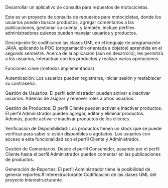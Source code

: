 Desarrollar un aplicativo de consulta para repuestos de motocicletas.

Este es un proyecto de consulta de repuestos para motocicletas, donde los usuarios pueden buscar productos, agregar comentarios a las publicaciones, gestionar su cuenta, y también, incluye perfiles administradores quienes pueden manejar usuarios y productos.

Descripción
Se codificaron las clases UML en el lenguaje de programación JAVA, aplicando la POO (programación orientada a objetos) aprendida en el segundo semestre. Acerca de la aplicación (aún en desarrollo), les permitirá a los usuarios, interactuar con los productos y realizar varias operaciones.

Funciones clave (métodos implementados)

Autenticación:
Los usuarios pueden registrarse, iniciar sesión y restablecer su contraseña.

Gestión de Usuarios:
El perfil administrador pueden activar e inactivar usuarios. Además de asignar y remover roles a otros usuarios.

Gestión de Productos:
El perfil Cliente pueden activar e inactivar productos.
El perfil Administrador pueden agregar, editar y eliminar productos. Además, puede activar e inactivar productos de los clientes.

Verificación de Disponibilidad:
Los productos tienen un stock que se puede verificar para saber si están disponibles o agotados. Los usuarios con acceso a esta funcionalidad son el perfil Cliente y Administrador.

Gestión de Comentarios:
Desde el perfil Consumidor, pasando por el perfil Cliente hasta el perfil Administrador pueden comentar en las publicaciones de productos.

Generación de Reportes:
El perfil Administrador tiene la posibilidad de generar reportes.# Interestructurante
Codificación de las clases UML del proyecto Interestructurante
